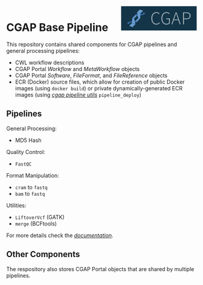 <img src="https://github.com/dbmi-bgm/cgap-pipeline/blob/master/docs/images/cgap_logo.png" width="200" align="right">

# CGAP Base Pipeline

This repository contains shared components for CGAP pipelines and general processing pipelines:

  * CWL workflow descriptions
  * CGAP Portal *Workflow* and *MetaWorkflow* objects
  * CGAP Portal *Software*, *FileFormat*, and *FileReference* objects
  * ECR (Docker) source files, which allow for creation of public Docker images (using `docker build`) or private dynamically-generated ECR images (using [*cgap pipeline utils*](https://github.com/dbmi-bgm/cgap-pipeline-utils/) `pipeline_deploy`)

## Pipelines

General Processing:

  - MD5 Hash

Quality Control:

  - ``FastQC``

Format Manipulation:

  - ``cram`` to ``fastq``
  - ``bam`` to ``fastq``

Utilities:

  - ``LiftoverVcf`` (GATK)
  - ``merge`` (BCFtools)

For more details check the [*documentation*](https://cgap-pipeline-main.readthedocs.io/en/latest/Pipelines/Base/index-base.html "base pipeline").

## Other Components

The respository also stores CGAP Portal objects that are shared by multiple pipelines.

